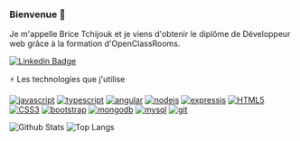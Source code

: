 ### Bienvenue 👋

<!--
**Brissok/Brissok** is a ✨ _special_ ✨ repository because its `README.md` (this file) appears on your GitHub profile.

Here are some ideas to get you started:

- 🔭 I’m currently working on ...
- 🌱 I’m currently learning ...
- 👯 I’m looking to collaborate on ...
- 🤔 I’m looking for help with ...
- 💬 Ask me about ...
- 📫 How to reach me: ...
- 😄 Pronouns: ...
- ⚡ Fun fact: ...
-->

Je m'appelle Brice Tchijouk et je viens d'obtenir le diplôme de Développeur web grâce à la formation d'OpenClassRooms.

[![Linkedin Badge](https://img.shields.io/badge/-bricetchijouk-blue?style=flat-square&logo=Linkedin&logoColor=white&link=https://www.linkedin.com/in/brice-t/)](https://www.linkedin.com/in/brice-t/)

⚡ Les technologies que j'utilise

<p>
    <a href="https://github.com/Brissok?tab=repositories" target="_blank"><img alt="javascript" src="https://img.shields.io/badge/-JavaScript-black?style=flat-square&logo=javascript"></a>
    <a href="https://github.com/Brissok?tab=repositories&q=&type=&language=typescript&sort=" target="_blank"><img alt="typescript" src="https://img.shields.io/badge/-TypeScript-white?style=flat-square&logo=typescript"></a>
    <a href="https://github.com/Brissok?tab=repositories" target="_blank"><img alt="angular" src="https://img.shields.io/badge/-Angular?style=flat-square&logo=angular"></a>
    <a href="https://github.com/Brissok?tab=repositories" target="_blank"><img alt="nodejs" src="https://img.shields.io/badge/-Nodejs-black?style=flat-square&logo=Node.js"></a>
    <a href="https://github.com/Brissok?tab=repositories" target="_blank"><img alt="expressjs" src="https://img.shields.io/badge/-Expressjs-black?style=flat-square&logo=Express"></a>
    <a href="https://github.com/Brissok?tab=repositories" target="_blank"><img alt="HTML5" src="https://img.shields.io/badge/-HTML5-E34F26?style=flat-square&logo=html5&logoColor=white"></a>
    <a href="https://github.com/Brissok?tab=repositories" target="_blank"><img alt="CSS3" src="https://img.shields.io/badge/-CSS3-1572B6?style=flat-square&logo=css3"></a>
    <a href="https://github.com/Brissok?tab=repositories" target="_blank"><img alt="bootstrap" src="https://img.shields.io/badge/-Bootstrap-563D7C?style=flat-square&logo=bootstrap"></a>
    <a href="https://github.com/Brissok?tab=repositories" target="_blank"><img alt="mongodb" src="https://img.shields.io/badge/-MongoDB-black?style=flat-square&logo=mongodb"></a>
    <a href="https://github.com/Brissok?tab=repositories" target="_blank"><img alt="mysql" src="https://img.shields.io/badge/-MySQL-black?style=flat-square&logo=mysql"></a>
    <a href="https://github.com/Brissok?tab=repositories" target="_blank"><img alt="git" src="https://img.shields.io/badge/-Git-black?style=flat-square&logo=git"></a>
</p>
    
![Github Stats](https://github-readme-stats.vercel.app/api?username=brissok&count_private=true&show_icons=true&include_all_commits=true)
![Top Langs](https://github-readme-stats.vercel.app/api/top-langs/?username=brissok&hide=TeX&layout=compact)
